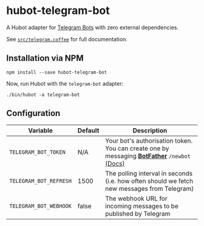 # hubot-telegram-bot

A Hubot adapter for [Telegram Bots](https://telegram.org/blog/bot-revolution) with zero external dependencies.

See [`src/telegram.coffee`](src/telegram.coffee) for full documentation.


## Installation via NPM

```
npm install --save hubot-telegram-bot
```

Now, run Hubot with the `telegram-bot` adapter:

```
./bin/hubot -a telegram-bot
```


## Configuration

Variable | Default | Description
--- | --- | ---
`TELEGRAM_BOT_TOKEN` | N/A | Your bot's authorisation token. You can create one by messaging [__BotFather__](https://telegram.me/botfather) `/newbot` [(Docs)](https://core.telegram.org/bots#botfather)
`TELEGRAM_BOT_REFRESH` | 1500 | The polling interval in seconds (i.e. how often should we fetch new messages from Telegram)
`TELEGRAM_BOT_WEBHOOK` | false | The webhook URL for incoming messages to be published by Telegram
